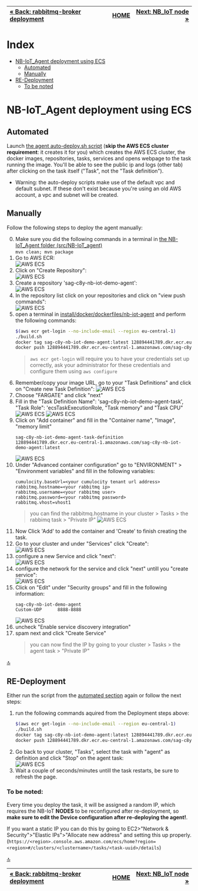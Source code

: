 <!-- <wizard> -->
| [&laquo; Back: rabbitmq-broker deployment](../rabbitmq-broker/README.md) | [HOME](/README.md) | [Next: NB_IoT node &raquo;](../../../../src/NB-IoT_node/README.md)
| :----------- | :-----------: | -----------: |
<!-- <\wizard> -->
# Index
 * [NB-IoT_Agent deployment using ECS](#nb-iot_agent-deployment-using-ecs)
     * [Automated](#automated)
     * [Manually](#manually)
 * [RE-Deployment](#re-deployment)
     * [To be noted](#to-be-noted)

# NB-IoT_Agent deployment using ECS
## Automated
Launch [the agent auto-deploy.sh script](./auto-deploy.sh) (**skip the AWS ECS cluster requirement**: it creates it for you)
which creates the AWS ECS cluster, the docker images, repositories, tasks, services and opens webpage to the task running the image. 
You'll be able to see the public ip and logs (other tab) after clicking on the task itself ("Task", not the "Task definition").
  
- Warning: the auto-deploy scripts make use of the default vpc and default subnet. If these don't exist because you're using an old AWS account, a vpc and subnet will be created.
  
## Manually	
Follow the following steps to deploy the agent manually:

0. Make sure you did the following commands in a terminal in [the NB-IoT_Agent folder (src/NB-IoT_agent)](src/NB-IoT_agent)  
	```mvn clean; mvn package```
1. Go to AWS ECR:  
	![AWS ECS](../../../../docs/img/AWS_ECS_1.png)
2. Click on "Create Repository":  
	![AWS ECS](../../../../docs/img/AWS_ECS_2.png)
3. Create a repository 'sag-c8y-nb-iot-demo-agent':  
	![AWS ECS](../../../../docs/img/AWS_ECS_3.png)
4. In the repository list click on your repositories and click on "view push commands":  
	![AWS ECS](../../../../docs/img/AWS_ECS_4.png)
5. open a terminal in [install/docker/dockerfiles/nb-iot-agent](install/docker/dockerfiles/nb-iot-agent) and perform the following commands:
	```bash
	$(aws ecr get-login --no-include-email --region eu-central-1)
	./build.sh
	docker tag sag-c8y-nb-iot-demo-agent:latest 128894441789.dkr.ecr.eu-central-1.amazonaws.com/sag-c8y-nb-iot-demo-agent:latest
	docker push 128894441789.dkr.ecr.eu-central-1.amazonaws.com/sag-c8y-nb-iot-demo-agent:latest
	```
	> ``aws ecr get-login`` will require you to have your credentials set up correctly, ask your administrator for these credentials and configure them using ``aws configure``
6. Remember/copy your image URL, go to your "Task Definitions" and click on "Create new Task Definition":
	![AWS ECS](../../../../docs/img/AWS_ECS_9.png)
7. Choose "FARGATE" and click "next"
8. Fill in the "Task Definition Name": 'sag-c8y-nb-iot-demo-agent-task', "Task Role": 'ecsTaskExecutionRole, "Task memory" and "Task CPU"
	![AWS ECS](../../../../docs/img/AWS_ECS_10.png)
	![AWS ECS](../../../../docs/img/AWS_ECS_11.png)
9. Click on "Add container" and fill in the "Container name", "Image", "memory limit"
	```
	sag-c8y-nb-iot-demo-agent-task-definition
	128894441789.dkr.ecr.eu-central-1.amazonaws.com/sag-c8y-nb-iot-demo-agent:latest
	```
	![AWS ECS](../../../../docs/img/AWS_ECS_12.png)
10. Under "Advanced container configuration" go to "ENVIRONMENT" > "Environment variables" and fill in the following variables:
	```
	cumulocity.baseUrl=<your cumulocity tenant url address>
	rabbitmq.hostname=<your rabbitmq ip>
	rabbitmq.username=<your rabbitmq user>
	rabbitmq.password=<your rabbitmq password>
	rabbitmq.vhost=vhost1
	```
	> you can find the rabbitmq.hostname in your cluster > Tasks > the rabbimq task > "Private IP"
	![AWS ECS](../../../../docs/img/AWS_ECS_12.1.png)
11. Now Click 'Add' to add the container and 'Create' to finish creating the task.
12. Go to your cluster and under "Services" click "Create":  
	![AWS ECS](../../../../docs/img/AWS_ECS_15.png)
13. configure a new Service and click "next":  
	![AWS ECS](../../../../docs/img/AWS_ECS_16.png)
14. configure the network for the service and click "next" untill you "create service":  
	![AWS ECS](../../../../docs/img/AWS_ECS_17.png)
15. Click on "Edit" under "Security groups" and fill in the following information:
	```
	sag-c8y-nb-iot-demo-agent
	Custom-UDP		8888-8888		
	```
	![AWS ECS](../../../../docs/img/AWS_ECS_18.png)
16. uncheck "Enable service discovery integration"
17. spam next and click "Create Service"
	> you can now find the IP by going to your cluster > Tasks > the agent task > "Private IP"
  
[:top:](#)

## RE-Deployment

Either run the script from the [automated section](#automated) again or follow the next steps:
1. run the following commands aquired from the Deployment steps above:
	```bash
	$(aws ecr get-login --no-include-email --region eu-central-1)
	./build.sh
	docker tag sag-c8y-nb-iot-demo-agent:latest 128894441789.dkr.ecr.eu-central-1.amazonaws.com/sag-c8y-nb-iot-demo-agent:latest
	docker push 128894441789.dkr.ecr.eu-central-1.amazonaws.com/sag-c8y-nb-iot-demo-agent:latest
	```
2. Go back to your cluster, "Tasks", select the task with "agent" as definition and click "Stop" on the agent task:  
	![AWS ECS](../../../../docs/img/AWS_ECS_update.png)
3. Wait a couple of seconds/minutes untill the task restarts, be sure to refresh the page.

### To be noted:
 
Every time you deploy the task, it will be assigned a random IP, which requires the NB-IoT **NODES** to be reconfigured after re-deployment, so **make sure to edit the Device configuration after re-deploying the agent!**.  
  
If you want a static IP you can do this by going to EC2>"Network & Security">"Elastic IPs">"Allocate new address" and setting this up properly. (`https://<region>.console.aws.amazon.com/ecs/home?region=<region>#/clusters/<clustername>/tasks/<task-uuid>/details`)  
  
[:top:](#)
<!-- <wizard> -->
| [&laquo; Back: rabbitmq-broker deployment](../rabbitmq-broker/README.md) | [HOME](/README.md) | [Next: NB_IoT node &raquo;](../../../../src/NB-IoT_node/README.md)
| :----------- | :-----------: | -----------: |
<!-- <\wizard> -->

